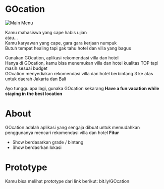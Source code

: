 # GOcation

![Main Menu](https://user-images.githubusercontent.com/105161746/213859461-914eabfc-0cba-4f72-add9-5f89986d9875.png)

Kamu mahasiswa yang cape habis ujian<br/>
atau...<br/>
Kamu karyawan yang cape, gara gara kerjaan numpuk<br/>
Butuh tempat healing tapi gak tahu hotel dan villa yang bagus<br/>

Gunakan GOcation, aplikasi rekomendasi villa dan hotel<br/>
Hanya di GOcation, kamu bisa menemukan villa dan hotel kualitas TOP tapi masih sesuai budget<br/>
GOcation menyediakan rekomendasi villa dan hotel berbintang 3 ke atas untuk daerah Jakarta dan Bali<br/>

Ayo tunggu apa lagi, gunaka GOcation sekarang
<b>Have a fun vacation while staying in the best location</b>

# About
GOcation adalah aplikasi yang sengaja dibuat untuk memudahkan penggunanya mencari rekomendasi villa dan hotel
<b>Fitur</b>
<ul>
  <li>Show berdasarkan grade / bintang</li>
  <li>Show berdasrkan lokasi</li>
</ul>  


# Prototype
Kamu bisa melihat prototype dari link berikut:
bit.ly/GOcation
